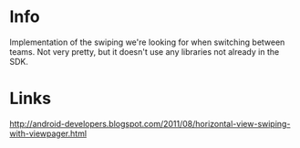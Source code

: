 # Info
Implementation of the swiping we're looking for when switching between teams. Not very pretty, but it doesn't use any libraries not already in the SDK.
# Links
<http://android-developers.blogspot.com/2011/08/horizontal-view-swiping-with-viewpager.html>
